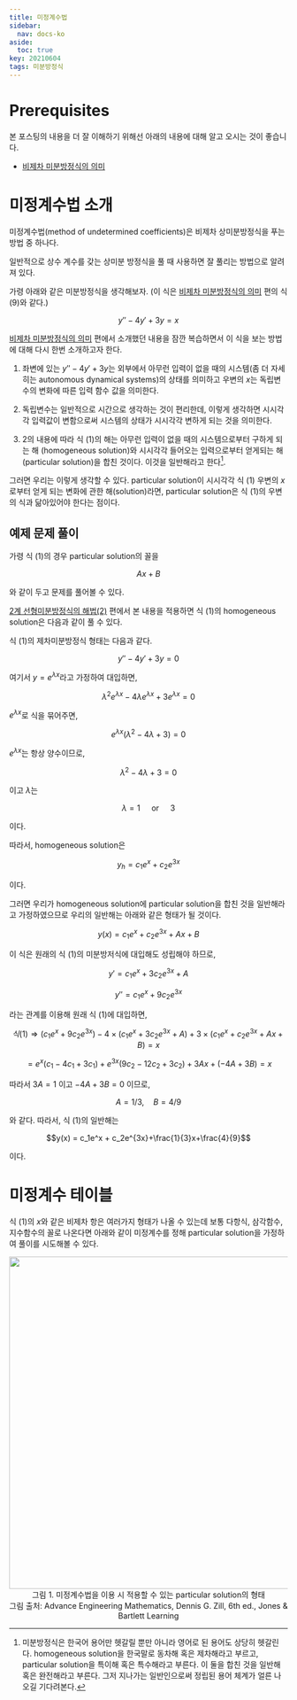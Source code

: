 ```yaml
---
title: 미정계수법
sidebar:
  nav: docs-ko
aside:
  toc: true
key: 20210604
tags: 미분방정식
---
```


# Prerequisites

본 포스팅의 내용을 더 잘 이해하기 위해선 아래의 내용에 대해 알고 오시는 것이 좋습니다.

* [비제차 미분방정식의 의미](https://angeloyeo.github.io/2021/05/25/nonhomogeneous_equation.html)

# 미정계수법 소개

미정계수법(method of undetermined coefficients)은 비제차 상미분방정식을 푸는 방법 중 하나다.

일반적으로 상수 계수를 갖는 상미분 방정식을 풀 때 사용하면 잘 풀리는 방법으로 알려져 있다.

가령 아래와 같은 미분방정식을 생각해보자. (이 식은 [비제차 미분방정식의 의미](https://angeloyeo.github.io/2021/05/25/nonhomogeneous_equation.html) 편의 식 (9)와 같다.)

$$y''-4y'+3y=x$$

[비제차 미분방정식의 의미](https://angeloyeo.github.io/2021/05/25/nonhomogeneous_equation.html) 편에서 소개했던 내용을 잠깐 복습하면서 이 식을 보는 방법에 대해 다시 한번 소개하고자 한다.

1. 좌변에 있는 $y''-4y'+3y$는 외부에서 아무런 입력이 없을 때의 시스템(좀 더 자세히는 autonomous dynamical systems)의 상태를 의미하고 우변의 $x$는 독립변수의 변화에 따른 입력 함수 값을 의미한다.

2. 독립변수는 일반적으로 시간으로 생각하는 것이 편리한데, 이렇게 생각하면 시시각각 입력값이 변함으로써 시스템의 상태가 시시각각 변하게 되는 것을 의미한다.

3. 2의 내용에 따라 식 (1)의 해는 아무런 입력이 없을 때의 시스템으로부터 구하게 되는 해 (homogeneous solution)와 시시각각 들어오는 입력으로부터 얻게되는 해 (particular solution)을 합친 것이다. 이것을 일반해라고 한다[^1].

[^1]: 미분방정식은 한국어 용어만 헷갈릴 뿐만 아니라 영어로 된 용어도 상당히 헷갈린다. homogeneous solution을 한국말로 동차해 혹은 제차해라고 부르고, particular solution을 특이해 혹은 특수해라고 부른다. 이 둘을 합친 것을 일반해 혹은 완전해라고 부른다. 그저 지나가는 일반인으로써 정립된 용어 체계가 얼른 나오길 기다려본다.

그러면 우리는 이렇게 생각할 수 있다. particular solution이 시시각각 식 (1) 우변의 $x$로부터 얻게 되는 변화에 관한 해(solution)라면, particular solution은 식 (1)의 우변의 식과 닮아있어야 한다는 점이다.


## 예제 문제 풀이

가령 식 (1)의 경우 particular solution의 꼴을 

$$Ax+B$$

와 같이 두고 문제를 풀어볼 수 있다.

[2계 선형미분방정식의 해법(2)](https://angeloyeo.github.io/2021/06/02/second_order_ODE_2.html) 편에서 본 내용을 적용하면 식 (1)의 homogeneous solution은 다음과 같이 풀 수 있다.

식 (1)의 제차미분방정식 형태는 다음과 같다.

$$y''-4y'+3y = 0$$

여기서 $y=e^{\lambda x}$라고 가정하여 대입하면,

$$\lambda^2e^{\lambda x}-4\lambda e^{\lambda x}+3e^{\lambda x} = 0$$

$e^{\lambda x}$로 식을 묶어주면,

$$e^{\lambda x}(\lambda^2-4\lambda+3) = 0$$

$e^{\lambda x}$는 항상 양수이므로,

$$\lambda^2-4\lambda+3 = 0$$

이고 $\lambda$는

$$\lambda = 1 \quad \text{ or } \quad 3$$

이다.

따라서, homogeneous solution은

$$y_h = c_1e^x+c_2e^{3x}$$

이다.

그러면 우리가 homogeneous solution에 particular solution을 합친 것을 일반해라고 가정하였으므로 우리의 일반해는 아래와 같은 형태가 될 것이다.

$$y(x) = c_1e^x + c_2e^{3x}+Ax+B$$

이 식은 원래의 식 (1)의 미분방저식에 대입해도 성립해야 하므로,

$$y' = c_1e^x + 3c_2e^{3x}+A$$

$$y'' = c_1e^x + 9c_2e^{3x}$$

라는 관계를 이용해 원래 식 (1)에 대입하면,

$$식 (1)\Rightarrow (c_1e^x+9c_2e^{3x})-4\times (c_1e^x+3c_2e^{3x}+A)+3\times(c_1e^x + c_2e^{3x}+Ax+B)=x$$

$$=e^x(c_1-4c_1+3c_1)+e^{3x}(9c_2-12c_2+3c_2)+3Ax+(-4A+3B)=x$$

따라서 $3A = 1$ 이고 $-4A+3B = 0$ 이므로,

$$A=1/3, \quad B = 4/9$$

와 같다. 따라서, 식 (1)의 일반해는

$$y(x) = c_1e^x + c_2e^{3x}+\frac{1}{3}x+\frac{4}{9}$$

이다.

# 미정계수 테이블

식 (1)의 $x$와 같은 비제차 항은 여러가지 형태가 나올 수 있는데 보통 다항식, 삼각함수, 지수함수의 꼴로 나온다면 아래와 같이 미정계수를 정해 particular solution을 가정하여 풀이를 시도해볼 수 있다.

<p align = "center">
  <img width = "600" src = "https://raw.githubusercontent.com/angeloyeo/angeloyeo.github.io/master/pics/2021-06-04-undetermined_coefficients/pic1.png">
  <br>
  그림 1. 미정계수법을 이용 시 적용할 수 있는 particular solution의 형태
  <br>
  그림 출처: Advance Engineering Mathematics, Dennis G. Zill, 6th ed., Jones & Bartlett Learning
</p>


